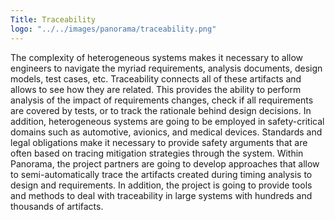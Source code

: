 ```yaml
---
Title: Traceability
logo: "../../images/panorama/traceability.png"
---
```


The complexity of heterogeneous systems makes it necessary to allow engineers to navigate the myriad requirements, analysis documents, design models, test cases, etc. Traceability connects all of these artifacts and allows to see how they are related. This provides the ability to perform analysis of the impact of requirements changes, check if all requirements are covered by tests, or to track the rationale behind design decisions. In addition, heterogeneous systems are going to be employed in safety-critical domains such as automotive, avionics, and medical devices. Standards and legal obligations make it necessary to provide safety arguments that are often based on tracing mitigation strategies through the system.
Within Panorama, the project partners are going to develop approaches that allow to semi-automatically trace the artifacts created during timing analysis to design and requirements. In addition, the project is going to provide tools and methods to deal with traceability in large systems with hundreds and thousands of artifacts.


